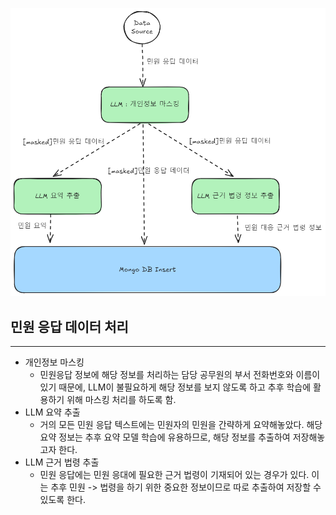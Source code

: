 
![랭그래프-데이터처리](../attachment/Project-laggraph-데이터처리.png)

## 민원 응답 데이터 처리
---

- 개인정보 마스킹
	- 민원응답 정보에 해당 정보를 처리하는 담당 공무원의 부서 전화번호와 이름이 있기 때문에, LLM이 불필요하게 해당 정보를 보지 않도록 하고 추후 학습에 활용하기 위해 마스킹 처리를 하도록 함.
- LLM 요약 추출
	- 거의 모든 민원 응답 텍스트에는 민원자의 민원을 간략하게 요약해놓았다. 해당 요약 정보는 추후 요약 모델 학습에 유용하므로, 해당 정보를 추출하여 저장해놓고자 한다.
- LLM 근거 법령 추출
	- 민원 응답에는 민원 응대에 필요한 근거 법령이 기재되어 있는 경우가 있다. 이는 추후 민원 -> 법령을 하기 위한 중요한 정보이므로 따로 추출하여 저장할 수 있도록 한다.